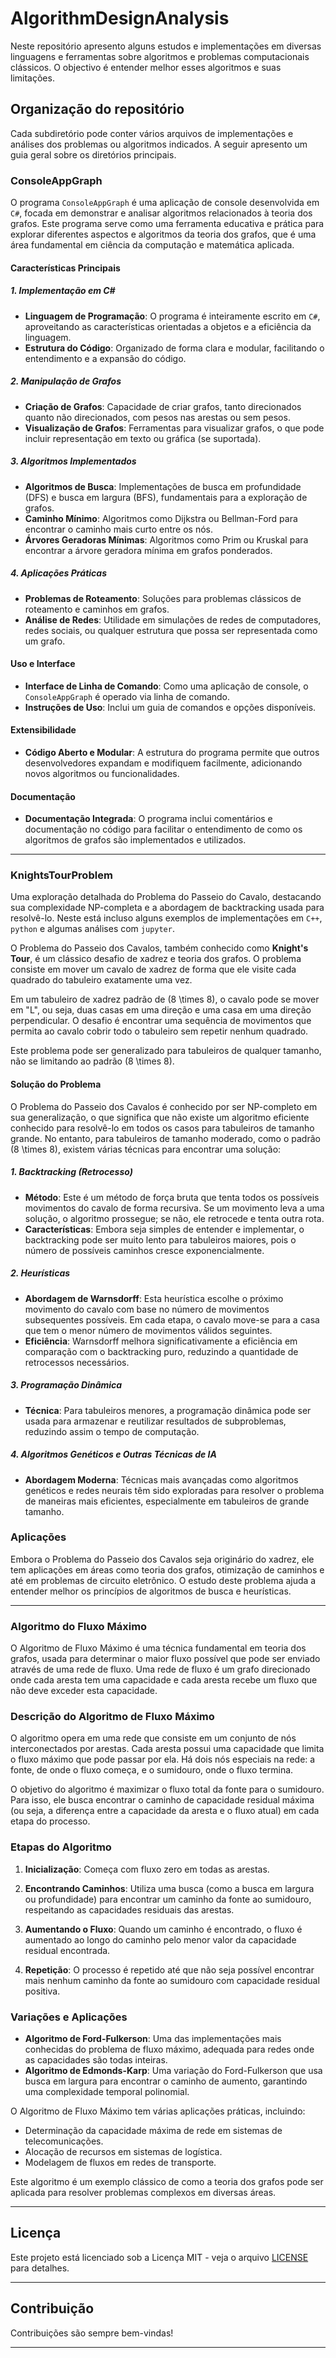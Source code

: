 # AlgorithmDesignAnalysis

Neste repositório apresento alguns estudos e implementações em diversas linguagens e ferramentas sobre algoritmos e problemas computacionais clássicos. O objectivo é entender melhor esses algoritmos e suas limitações.

## Organização do repositório

Cada subdiretório pode conter vários arquivos de implementações e análises dos problemas ou algoritmos indicados. A seguir apresento um guia geral sobre os diretórios principais.

### ConsoleAppGraph

O programa `ConsoleAppGraph` é uma aplicação de console desenvolvida em `C#`, focada em demonstrar e analisar algoritmos relacionados à teoria dos grafos. Este programa serve como uma ferramenta educativa e prática para explorar diferentes aspectos e algoritmos da teoria dos grafos, que é uma área fundamental em ciência da computação e matemática aplicada.

#### Características Principais

##### 1. Implementação em C#
- **Linguagem de Programação**: O programa é inteiramente escrito em `C#`, aproveitando as características orientadas a objetos e a eficiência da linguagem.
- **Estrutura do Código**: Organizado de forma clara e modular, facilitando o entendimento e a expansão do código.

##### 2. Manipulação de Grafos
- **Criação de Grafos**: Capacidade de criar grafos, tanto direcionados quanto não direcionados, com pesos nas arestas ou sem pesos.
- **Visualização de Grafos**: Ferramentas para visualizar grafos, o que pode incluir representação em texto ou gráfica (se suportada).

##### 3. Algoritmos Implementados
- **Algoritmos de Busca**: Implementações de busca em profundidade (DFS) e busca em largura (BFS), fundamentais para a exploração de grafos.
- **Caminho Mínimo**: Algoritmos como Dijkstra ou Bellman-Ford para encontrar o caminho mais curto entre os nós.
- **Árvores Geradoras Mínimas**: Algoritmos como Prim ou Kruskal para encontrar a árvore geradora mínima em grafos ponderados.

##### 4. Aplicações Práticas
- **Problemas de Roteamento**: Soluções para problemas clássicos de roteamento e caminhos em grafos.
- **Análise de Redes**: Utilidade em simulações de redes de computadores, redes sociais, ou qualquer estrutura que possa ser representada como um grafo.

#### Uso e Interface
- **Interface de Linha de Comando**: Como uma aplicação de console, o `ConsoleAppGraph` é operado via linha de comando.
- **Instruções de Uso**: Inclui um guia de comandos e opções disponíveis.

#### Extensibilidade
- **Código Aberto e Modular**: A estrutura do programa permite que outros desenvolvedores expandam e modifiquem facilmente, adicionando novos algoritmos ou funcionalidades.

#### Documentação
- **Documentação Integrada**: O programa inclui comentários e documentação no código para facilitar o entendimento de como os algoritmos de grafos são implementados e utilizados.

---

### KnightsTourProblem

Uma exploração detalhada do Problema do Passeio do Cavalo, destacando sua complexidade NP-completa e a abordagem de backtracking usada para resolvê-lo. Neste está incluso alguns exemplos de implementações em `C++`, `python` e algumas análises com `jupyter`.

O Problema do Passeio dos Cavalos, também conhecido como **Knight's Tour**, é um clássico desafio de xadrez e teoria dos grafos. O problema consiste em mover um cavalo de xadrez de forma que ele visite cada quadrado do tabuleiro exatamente uma vez. 

Em um tabuleiro de xadrez padrão de \(8 \times 8\), o cavalo pode se mover em "L", ou seja, duas casas em uma direção e uma casa em uma direção perpendicular. O desafio é encontrar uma sequência de movimentos que permita ao cavalo cobrir todo o tabuleiro sem repetir nenhum quadrado.

Este problema pode ser generalizado para tabuleiros de qualquer tamanho, não se limitando ao padrão \(8 \times 8\).

#### Solução do Problema

O Problema do Passeio dos Cavalos é conhecido por ser NP-completo em sua generalização, o que significa que não existe um algoritmo eficiente conhecido para resolvê-lo em todos os casos para tabuleiros de tamanho grande. No entanto, para tabuleiros de tamanho moderado, como o padrão \(8 \times 8\), existem várias técnicas para encontrar uma solução:

##### 1. Backtracking (Retrocesso)
- **Método**: Este é um método de força bruta que tenta todos os possíveis movimentos do cavalo de forma recursiva. Se um movimento leva a uma solução, o algoritmo prossegue; se não, ele retrocede e tenta outra rota.
- **Características**: Embora seja simples de entender e implementar, o backtracking pode ser muito lento para tabuleiros maiores, pois o número de possíveis caminhos cresce exponencialmente.

##### 2. Heurísticas
- **Abordagem de Warnsdorff**: Esta heurística escolhe o próximo movimento do cavalo com base no número de movimentos subsequentes possíveis. Em cada etapa, o cavalo move-se para a casa que tem o menor número de movimentos válidos seguintes.
- **Eficiência**: Warnsdorff melhora significativamente a eficiência em comparação com o backtracking puro, reduzindo a quantidade de retrocessos necessários.

##### 3. Programação Dinâmica
- **Técnica**: Para tabuleiros menores, a programação dinâmica pode ser usada para armazenar e reutilizar resultados de subproblemas, reduzindo assim o tempo de computação.

##### 4. Algoritmos Genéticos e Outras Técnicas de IA
- **Abordagem Moderna**: Técnicas mais avançadas como algoritmos genéticos e redes neurais têm sido exploradas para resolver o problema de maneiras mais eficientes, especialmente em tabuleiros de grande tamanho.

### Aplicações
Embora o Problema do Passeio dos Cavalos seja originário do xadrez, ele tem aplicações em áreas como teoria dos grafos, otimização de caminhos e até em problemas de circuito eletrônico. O estudo deste problema ajuda a entender melhor os princípios de algoritmos de busca e heurísticas.

---


### Algoritmo do Fluxo Máximo
 
O Algoritmo de Fluxo Máximo é uma técnica fundamental em teoria dos grafos, usada para determinar o maior fluxo possível que pode ser enviado através de uma rede de fluxo. Uma rede de fluxo é um grafo direcionado onde cada aresta tem uma capacidade e cada aresta recebe um fluxo que não deve exceder esta capacidade.

### Descrição do Algoritmo de Fluxo Máximo

O algoritmo opera em uma rede que consiste em um conjunto de nós interconectados por arestas. Cada aresta possui uma capacidade que limita o fluxo máximo que pode passar por ela. Há dois nós especiais na rede: a fonte, de onde o fluxo começa, e o sumidouro, onde o fluxo termina.

O objetivo do algoritmo é maximizar o fluxo total da fonte para o sumidouro. Para isso, ele busca encontrar o caminho de capacidade residual máxima (ou seja, a diferença entre a capacidade da aresta e o fluxo atual) em cada etapa do processo.

### Etapas do Algoritmo

1. **Inicialização**: Começa com fluxo zero em todas as arestas.

2. **Encontrando Caminhos**: Utiliza uma busca (como a busca em largura ou profundidade) para encontrar um caminho da fonte ao sumidouro, respeitando as capacidades residuais das arestas.

3. **Aumentando o Fluxo**: Quando um caminho é encontrado, o fluxo é aumentado ao longo do caminho pelo menor valor da capacidade residual encontrada.

4. **Repetição**: O processo é repetido até que não seja possível encontrar mais nenhum caminho da fonte ao sumidouro com capacidade residual positiva.

### Variações e Aplicações

- **Algoritmo de Ford-Fulkerson**: Uma das implementações mais conhecidas do problema de fluxo máximo, adequada para redes onde as capacidades são todas inteiras.
- **Algoritmo de Edmonds-Karp**: Uma variação do Ford-Fulkerson que usa busca em largura para encontrar o caminho de aumento, garantindo uma complexidade temporal polinomial.

O Algoritmo de Fluxo Máximo tem várias aplicações práticas, incluindo:
- Determinação da capacidade máxima de rede em sistemas de telecomunicações.
- Alocação de recursos em sistemas de logística.
- Modelagem de fluxos em redes de transporte.

Este algoritmo é um exemplo clássico de como a teoria dos grafos pode ser aplicada para resolver problemas complexos em diversas áreas.

---

## Licença

Este projeto está licenciado sob a Licença MIT - veja o arquivo [LICENSE](LICENSE) para detalhes.

---

## Contribuição

Contribuições são sempre bem-vindas!

---
